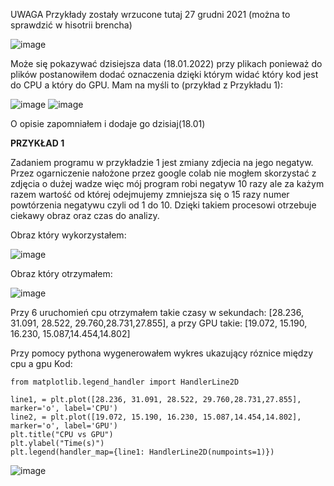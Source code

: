 

UWAGA
Przykłady zostały wrzucone tutaj  27 grudni 2021 (można to sprawdzić w hisotrii brencha)

![image](https://user-images.githubusercontent.com/80325475/149984888-927298cd-1420-4910-b348-d87fb4e848e5.png)

Może się pokazywać dzisiejsza data (18.01.2022) przy plikach ponieważ do plików postanowiłem dodać oznaczenia dzięki którym widać który kod jest do CPU a który do GPU. Mam na myśli to (przykład z Przykładu 1):

![image](https://user-images.githubusercontent.com/80325475/149985166-3d2995f1-d2d2-4e1b-b964-8f7be46cca2e.png)
![image](https://user-images.githubusercontent.com/80325475/149985220-5328cc00-8252-47b5-a1a9-65f30069807e.png)

O opisie zapomniałem i dodaje go dzisiaj(18.01)

**PRZYKŁAD 1**

Zadaniem programu w przykładzie 1 jest zmiany zdjecia na jego negatyw. Przez ogarniczenie nałożone przez google colab nie mogłem skorzystać z zdjęcia o dużej wadze więc mój program robi negatyw 10 razy ale za każym razem wartość od której odejmujemy zmniejsza się o 15 razy numer powtórzenia negatywu czyli od 1 do 10. Dzięki takiem procesowi otrzebuje ciekawy obraz oraz czas do analizy.

Obraz który wykorzystałem:


![image](https://user-images.githubusercontent.com/80325475/149986414-414ed2ba-c146-47ea-a0bd-08fa13920226.png)


Obraz który otrzymałem:

![image](https://user-images.githubusercontent.com/80325475/149986620-ed7a5f4a-dd68-43c6-9d5e-0517f4ab0fa6.png)

Przy 6 uruchomień cpu otrzymałem takie czasy w sekundach: [28.236, 31.091, 28.522, 29.760,28.731,27.855], a przy GPU takie: [19.072, 15.190, 16.230, 15.087,14.454,14.802]

Przy pomocy pythona wygenerowałem wykres ukazujący róznice między cpu a gpu
Kod:
```
from matplotlib.legend_handler import HandlerLine2D

line1, = plt.plot([28.236, 31.091, 28.522, 29.760,28.731,27.855], marker='o', label='CPU')
line2, = plt.plot([19.072, 15.190, 16.230, 15.087,14.454,14.802], marker='o', label='GPU')
plt.title("CPU vs GPU")
plt.ylabel("Time(s)")
plt.legend(handler_map={line1: HandlerLine2D(numpoints=1)})
```
![image](https://user-images.githubusercontent.com/80325475/149987882-c1a00f99-cfbd-4041-a81b-0404a3ca09cf.png)

